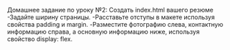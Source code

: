 Домашнее задание по уроку №2:
Создать index.html вашего резюме
-Задайте ширину страницы.
-Расставьте отступы в макете используя свойства padding и margin.
-Разместите фотографию слева, контактную информацию справа, а основную информацию ниже, используя свойство display: flex.
